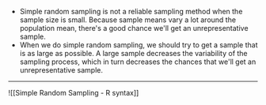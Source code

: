 * Simple random sampling is not a reliable sampling method when the sample size is small. Because sample means vary a lot around the population mean, there's a good chance we'll get an unrepresentative sample.
* When we do simple random sampling, we should try to get a sample that is as large as possible. A large sample decreases the variability of the sampling process, which in turn decreases the chances that we'll get an unrepresentative sample.

---
![[Simple Random Sampling - R syntax]]

